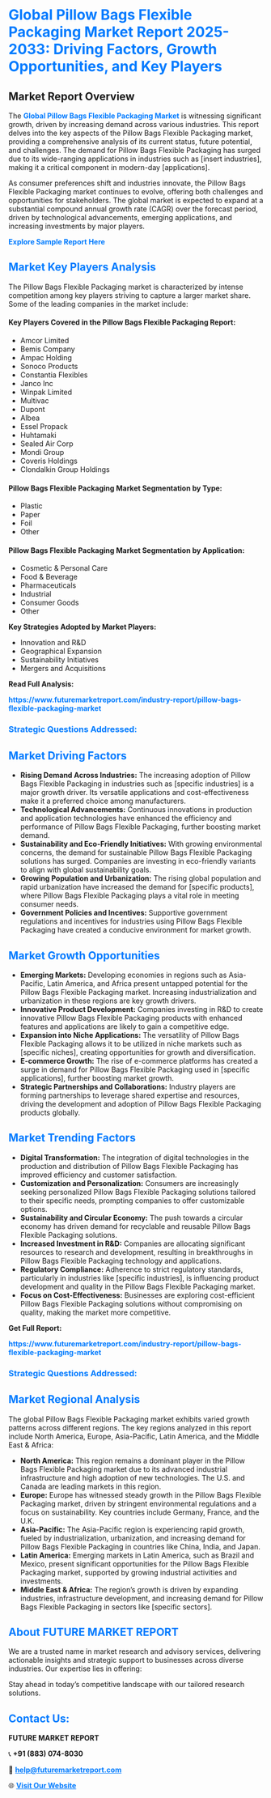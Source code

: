 <h1 style="color: #007BFF;">Global Pillow Bags Flexible Packaging Market Report 2025-2033: Driving Factors, Growth Opportunities, and Key Players</h1>

<section id="overview">
<h2>Market Report Overview</h2>
<p>The <a href="https://www.futuremarketreport.com/industry-report/pillow-bags-flexible-packaging-market" style="color: #007BFF; text-decoration: none;"><strong>Global Pillow Bags Flexible Packaging Market</strong></a> is witnessing significant growth, driven by increasing demand across various industries. This report delves into the key aspects of the Pillow Bags Flexible Packaging market, providing a comprehensive analysis of its current status, future potential, and challenges. The demand for Pillow Bags Flexible Packaging has surged due to its wide-ranging applications in industries such as [insert industries], making it a critical component in modern-day [applications].</p>
<p>As consumer preferences shift and industries innovate, the Pillow Bags Flexible Packaging market continues to evolve, offering both challenges and opportunities for stakeholders. The global market is expected to expand at a substantial compound annual growth rate (CAGR) over the forecast period, driven by technological advancements, emerging applications, and increasing investments by major players.</p>
</section>

<section id="overview">
<p><a href="https://www.futuremarketreport.com/request-sample/reportId=102446" style="color: #007BFF; text-decoration: none;"><strong>Explore Sample Report Here</strong></a></p>
</section>

<section id="key-players">
<h2 style="color: #007BFF;">Market Key Players Analysis</h2>
<p>The Pillow Bags Flexible Packaging market is characterized by intense competition among key players striving to capture a larger market share. Some of the leading companies in the market include:</p>
<h4>Key Players Covered in the Pillow Bags Flexible Packaging Report:</h4>
<ul><li>Amcor Limited</li><li>Bemis Company</li><li>Ampac Holding</li><li>Sonoco Products</li><li>Constantia Flexibles</li><li>Janco Inc</li><li>Winpak Limited</li><li>Multivac</li><li>Dupont</li><li>Albea</li><li>Essel Propack</li><li>Huhtamaki</li><li>Sealed Air Corp</li><li>Mondi Group</li><li>Coveris Holdings</li><li>Clondalkin Group Holdings</li></ul>
<h4>Pillow Bags Flexible Packaging Market Segmentation by Type:</h4>
<ul><li>Plastic</li><li>Paper</li><li>Foil</li><li>Other</li></ul>

<h4>Pillow Bags Flexible Packaging Market Segmentation by Application:</h4>
<ul><li>Cosmetic &amp; Personal Care</li><li>Food &amp; Beverage</li><li>Pharmaceuticals</li><li>Industrial</li><li>Consumer Goods</li><li>Other</li></ul>
<p><strong>Key Strategies Adopted by Market Players:</strong></p>
<ul>
<li>Innovation and R&D</li>
<li>Geographical Expansion</li>
<li>Sustainability Initiatives</li>
<li>Mergers and Acquisitions</li>
</ul>
</section>

<section>
<p><strong>Read Full Analysis: </strong></p><a href="https://www.futuremarketreport.com/industry-report/pillow-bags-flexible-packaging-market" style="color: #007BFF; text-decoration: none;"><strong>https://www.futuremarketreport.com/industry-report/pillow-bags-flexible-packaging-market</strong></a>
<h3 style="color: #007BFF;">Strategic Questions Addressed:</h3>
</section>

<section id="driving-factors">
<h2 style="color: #007BFF;">Market Driving Factors</h2>
<ul>
<li><strong>Rising Demand Across Industries:</strong> The increasing adoption of Pillow Bags Flexible Packaging in industries such as [specific industries] is a major growth driver. Its versatile applications and cost-effectiveness make it a preferred choice among manufacturers.</li>
<li><strong>Technological Advancements:</strong> Continuous innovations in production and application technologies have enhanced the efficiency and performance of Pillow Bags Flexible Packaging, further boosting market demand.</li>
<li><strong>Sustainability and Eco-Friendly Initiatives:</strong> With growing environmental concerns, the demand for sustainable Pillow Bags Flexible Packaging solutions has surged. Companies are investing in eco-friendly variants to align with global sustainability goals.</li>
<li><strong>Growing Population and Urbanization:</strong> The rising global population and rapid urbanization have increased the demand for [specific products], where Pillow Bags Flexible Packaging plays a vital role in meeting consumer needs.</li>
<li><strong>Government Policies and Incentives:</strong> Supportive government regulations and incentives for industries using Pillow Bags Flexible Packaging have created a conducive environment for market growth.</li>
</ul>
</section>

<section id="growth-opportunities">
<h2 style="color: #007BFF;">Market Growth Opportunities</h2>
<ul>
<li><strong>Emerging Markets:</strong> Developing economies in regions such as Asia-Pacific, Latin America, and Africa present untapped potential for the Pillow Bags Flexible Packaging market. Increasing industrialization and urbanization in these regions are key growth drivers.</li>
<li><strong>Innovative Product Development:</strong> Companies investing in R&D to create innovative Pillow Bags Flexible Packaging products with enhanced features and applications are likely to gain a competitive edge.</li>
<li><strong>Expansion into Niche Applications:</strong> The versatility of Pillow Bags Flexible Packaging allows it to be utilized in niche markets such as [specific niches], creating opportunities for growth and diversification.</li>
<li><strong>E-commerce Growth:</strong> The rise of e-commerce platforms has created a surge in demand for Pillow Bags Flexible Packaging used in [specific applications], further boosting market growth.</li>
<li><strong>Strategic Partnerships and Collaborations:</strong> Industry players are forming partnerships to leverage shared expertise and resources, driving the development and adoption of Pillow Bags Flexible Packaging products globally.</li>
</ul>
</section>

<section id="trending-factors">
<h2 style="color: #007BFF;">Market Trending Factors</h2>
<ul>
<li><strong>Digital Transformation:</strong> The integration of digital technologies in the production and distribution of Pillow Bags Flexible Packaging has improved efficiency and customer satisfaction.</li>
<li><strong>Customization and Personalization:</strong> Consumers are increasingly seeking personalized Pillow Bags Flexible Packaging solutions tailored to their specific needs, prompting companies to offer customizable options.</li>
<li><strong>Sustainability and Circular Economy:</strong> The push towards a circular economy has driven demand for recyclable and reusable Pillow Bags Flexible Packaging solutions.</li>
<li><strong>Increased Investment in R&D:</strong> Companies are allocating significant resources to research and development, resulting in breakthroughs in Pillow Bags Flexible Packaging technology and applications.</li>
<li><strong>Regulatory Compliance:</strong> Adherence to strict regulatory standards, particularly in industries like [specific industries], is influencing product development and quality in the Pillow Bags Flexible Packaging market.</li>
<li><strong>Focus on Cost-Effectiveness:</strong> Businesses are exploring cost-efficient Pillow Bags Flexible Packaging solutions without compromising on quality, making the market more competitive.</li>
</ul>
</section>

<section>
<p><strong>Get Full Report: </strong></p><a href="https://www.futuremarketreport.com/industry-report/pillow-bags-flexible-packaging-market" style="color: #007BFF; text-decoration: none;"><strong>https://www.futuremarketreport.com/industry-report/pillow-bags-flexible-packaging-market</strong></a>
<h3 style="color: #007BFF;">Strategic Questions Addressed:</h3>
</section>


<section id="regional-analysis">
<h2 style="color: #007BFF;">Market Regional Analysis</h2>
<p>The global Pillow Bags Flexible Packaging market exhibits varied growth patterns across different regions. The key regions analyzed in this report include North America, Europe, Asia-Pacific, Latin America, and the Middle East & Africa:</p>
<ul>
<li><strong>North America:</strong> This region remains a dominant player in the Pillow Bags Flexible Packaging market due to its advanced industrial infrastructure and high adoption of new technologies. The U.S. and Canada are leading markets in this region.</li>
<li><strong>Europe:</strong> Europe has witnessed steady growth in the Pillow Bags Flexible Packaging market, driven by stringent environmental regulations and a focus on sustainability. Key countries include Germany, France, and the U.K.</li>
<li><strong>Asia-Pacific:</strong> The Asia-Pacific region is experiencing rapid growth, fueled by industrialization, urbanization, and increasing demand for Pillow Bags Flexible Packaging in countries like China, India, and Japan.</li>
<li><strong>Latin America:</strong> Emerging markets in Latin America, such as Brazil and Mexico, present significant opportunities for the Pillow Bags Flexible Packaging market, supported by growing industrial activities and investments.</li>
<li><strong>Middle East & Africa:</strong> The region’s growth is driven by expanding industries, infrastructure development, and increasing demand for Pillow Bags Flexible Packaging in sectors like [specific sectors].</li>
</ul>
</section>

<footer>
<h2 style="color: #007BFF;">About FUTURE MARKET REPORT</h2>
<p>We are a trusted name in market research and advisory services, delivering actionable insights and strategic support to businesses across diverse industries. Our expertise lies in offering:</p>

<p>Stay ahead in today’s competitive landscape with our tailored research solutions.</p>

<h2 style="color: #007BFF;">Contact Us:</h2>
<p><strong>FUTURE MARKET REPORT</strong></p>
<p>📞 <strong>+91 (883) 074-8030</strong></p>
<p>📧 <strong><a href="mailto:help@futuremarketreport.com" style="color: #007BFF;">help@futuremarketreport.com</a></strong></p>
<p>🌐 <strong><a href="https://www.futuremarketreport.com/" style="color: #007BFF;">Visit Our Website</a></strong></p>
</footer>